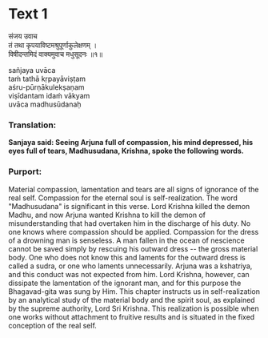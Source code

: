 # Text 1

संजय उवाच  
तं तथा कृपयाविष्टमश्रुपूर्णाकुलेक्षणम् ।  
विषीदन्तमिदं वाक्यमुवाच मधुसूदनः ॥१॥

sañjaya uvāca  
taḿ tathā kṛpayāviṣṭam  
aśru-pūrṇākulekṣaṇam  
viṣīdantam idaḿ vākyam  
uvāca madhusūdanaḥ



### Translation:

**Sanjaya said: Seeing Arjuna full of compassion, his mind depressed, his eyes full of tears, Madhusudana, Krishna, spoke the following words.**

### Purport:

Material compassion, lamentation and tears are all signs of ignorance of the real self. Compassion for the eternal soul is self-realization. The word "Madhusudana" is significant in this verse. Lord Krishna killed the demon Madhu, and now Arjuna wanted Krishna to kill the demon of misunderstanding that had overtaken him in the discharge of his duty. No one knows where compassion should be applied. Compassion for the dress of a drowning man is senseless. A man fallen in the ocean of nescience cannot be saved simply by rescuing his outward dress -- the gross material body. One who does not know this and laments for the outward dress is called a sudra, or one who laments unnecessarily. Arjuna was a kshatriya, and this conduct was not expected from him. Lord Krishna, however, can dissipate the lamentation of the ignorant man, and for this purpose the Bhagavad-gita was sung by Him. This chapter instructs us in self-realization by an analytical study of the material body and the spirit soul, as explained by the supreme authority, Lord Sri Krishna. This realization is possible when one works without attachment to fruitive results and is situated in the fixed conception of the real self.